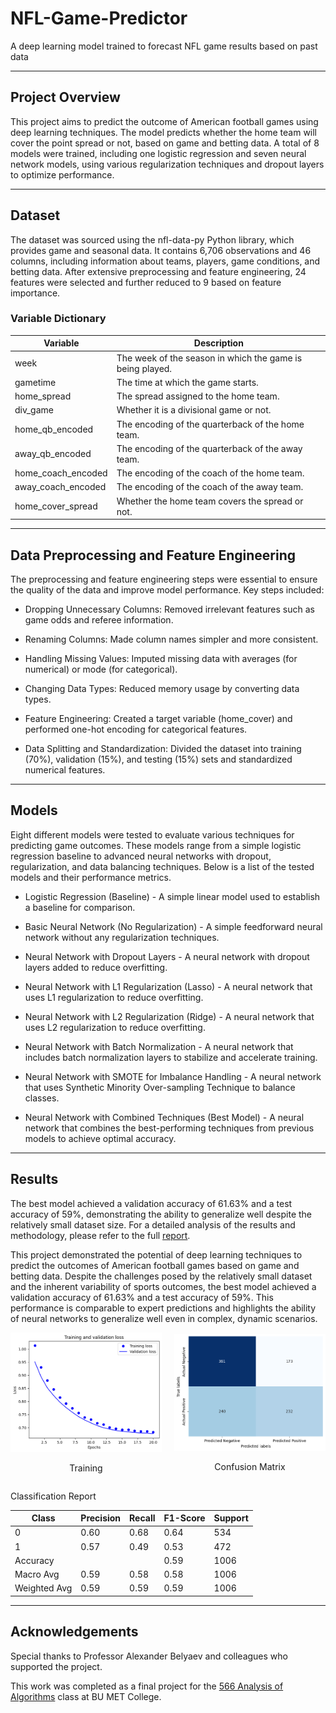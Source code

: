 # NFL-Game-Predictor
A deep learning model trained to forecast NFL game results based on past data

---

## Project Overview

This project aims to predict the outcome of American football games using deep learning techniques. The model predicts whether the home team will cover the point spread or not, based on game and betting data. A total of 8 models were trained, including one logistic regression and seven neural network models, using various regularization techniques and dropout layers to optimize performance.

---

## Dataset

The dataset was sourced using the nfl-data-py Python library, which provides game and seasonal data. It contains 6,706 observations and 46 columns, including information about teams, players, game conditions, and betting data. After extensive preprocessing and feature engineering, 24 features were selected and further reduced to 9 based on feature importance.

### Variable Dictionary
| Variable               | Description                                                       |
|-----------------------|-------------------------------------------------------------------|
| week                  | The week of the season in which the game is being played.           |
| gametime               | The time at which the game starts.                                 |
| home_spread            | The spread assigned to the home team.                              |
| div_game               | Whether it is a divisional game or not.                            |
| home_qb_encoded        | The encoding of the quarterback of the home team.                   |
| away_qb_encoded        | The encoding of the quarterback of the away team.                   |
| home_coach_encoded     | The encoding of the coach of the home team.                         |
| away_coach_encoded     | The encoding of the coach of the away team.                         |
| home_cover_spread      | Whether the home team covers the spread or not.                     |

---

## Data Preprocessing and Feature Engineering

The preprocessing and feature engineering steps were essential to ensure the quality of the data and improve model performance. Key steps included:

- Dropping Unnecessary Columns: Removed irrelevant features such as game odds and referee information.

- Renaming Columns: Made column names simpler and more consistent.

- Handling Missing Values: Imputed missing data with averages (for numerical) or mode (for categorical).

- Changing Data Types: Reduced memory usage by converting data types.

- Feature Engineering: Created a target variable (home_cover) and performed one-hot encoding for categorical features.

- Data Splitting and Standardization: Divided the dataset into training (70%), validation (15%), and testing (15%) sets and standardized numerical features.

---

## Models

Eight different models were tested to evaluate various techniques for predicting game outcomes. These models range from a simple logistic regression baseline to advanced neural networks with dropout, regularization, and data balancing techniques. Below is a list of the tested models and their performance metrics.

- Logistic Regression (Baseline) - A simple linear model used to establish a baseline for comparison.

- Basic Neural Network (No Regularization) - A simple feedforward neural network without any regularization techniques.

- Neural Network with Dropout Layers - A neural network with dropout layers added to reduce overfitting.

- Neural Network with L1 Regularization (Lasso) - A neural network that uses L1 regularization to reduce overfitting.

- Neural Network with L2 Regularization (Ridge) - A neural network that uses L2 regularization to reduce overfitting.

- Neural Network with Batch Normalization - A neural network that includes batch normalization layers to stabilize and accelerate training.

- Neural Network with SMOTE for Imbalance Handling - A neural network that uses Synthetic Minority Over-sampling Technique to balance classes.

- Neural Network with Combined Techniques (Best Model) - A neural network that combines the best-performing techniques from previous models to achieve optimal accuracy.

---

## Results

The best model achieved a validation accuracy of 61.63% and a test accuracy of 59%, demonstrating the ability to generalize well despite the relatively small dataset size.
For a detailed analysis of the results and methodology, please refer to the full [report](report.pdf).

This project demonstrated the potential of deep learning techniques to predict the outcomes of American football games based on game and betting data. Despite the challenges posed by the relatively small dataset and the inherent variability of sports outcomes, the best model achieved a validation accuracy of 61.63% and a test accuracy of 59%. This performance is comparable to expert predictions and highlights the ability of neural networks to generalize well even in complex, dynamic scenarios.

<div style="display: flex; justify-content: center; align-items: center; gap: 20px;">
    <div style="flex: 1; text-align: center;">
        <img src="training.png" alt="Training" width="400"/>
        <p>Training</p>
    </div>
    <div style="flex: 1; text-align: center;">
        <img src="confusion_matrix.png" alt="Confusion Matrix" width="400"/>
        <p>Confusion Matrix</p>
    </div>
</div>

Classification Report

| Class | Precision | Recall | F1-Score | Support |
|------|----------|-------|---------|--------|
| 0    | 0.60     | 0.68  | 0.64    | 534    |
| 1    | 0.57     | 0.49  | 0.53    | 472    |
| Accuracy      |        |       | 0.59    | 1006   |
| Macro Avg     | 0.59   | 0.58  | 0.58    | 1006   |
| Weighted Avg  | 0.59   | 0.59  | 0.59    | 1006   |

---

## Acknowledgements

Special thanks to Professor Alexander Belyaev and colleagues who supported the project.

This work was completed as a final project for the [566 Analysis of Algorithms](https://www.bu.edu/csmet/academic-programs/courses/cs566/) class at BU MET College.


